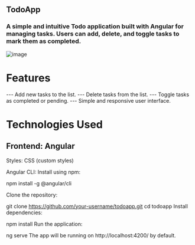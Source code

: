 ## TodoApp
### A simple and intuitive Todo application built with Angular for managing tasks. Users can add, delete, and toggle tasks to mark them as completed.
![image](https://github.com/user-attachments/assets/3a6bb0f0-eccb-4bfd-8aa6-58cc5775d004)

# Features
--- Add new tasks to the list.
--- Delete tasks from the list.
--- Toggle tasks as completed or pending.
--- Simple and responsive user interface.
# Technologies Used
## Frontend: Angular

Styles: CSS (custom styles)


Angular CLI: Install using npm:

npm install -g @angular/cli

Clone the repository:

git clone https://github.com/your-username/todoapp.git
cd todoapp
Install dependencies:

npm install
Run the application:

ng serve
The app will be running on http://localhost:4200/ by default.
